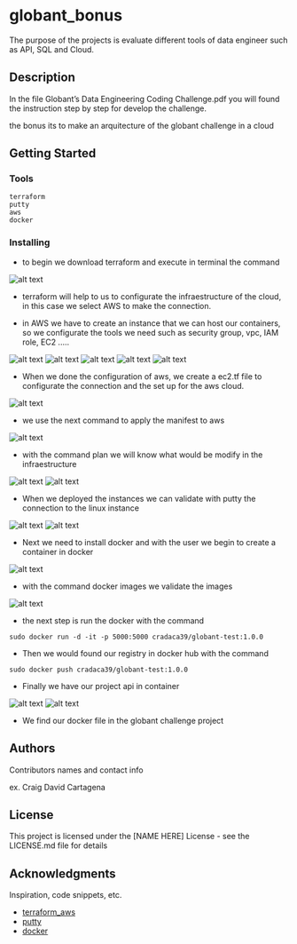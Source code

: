 # globant_bonus

The purpose of the projects is evaluate different tools of data engineer such as API, SQL and Cloud.

## Description

In the file Globant’s Data Engineering Coding Challenge.pdf you will found the instruction step by step for develop the challenge.

the bonus its to make an arquitecture of the globant challenge in a cloud

## Getting Started

### Tools

```
terraform
putty
aws
docker
```

### Installing

* to begin we download terraform and execute in terminal the command

![alt text](image.png)


* terraform will help to us to configurate the infraestructure of the cloud, in this case we select AWS to make the connection.

* in AWS we have to create an instance that we can host our containers, so we configurate the tools we need such as security group, vpc, IAM role, EC2 .....

![alt text](image-2.png)
![alt text](image-3.png)
![alt text](image-4.png)
![alt text](image-5.png)
![alt text](image-6.png)

* When we done the configuration of aws, we create a ec2.tf file to configurate the connection and the set up for the aws cloud.

![alt text](image-1.png)



* we use the next command to apply the manifest to aws

![alt text](image-9.png)

* with the command plan we will know what would be modify in the infraestructure

![alt text](image-10.png)
![alt text](image-11.png)

* When we deployed the instances we can validate with putty the connection to the linux instance

![alt text](image-7.png)
![alt text](image-8.png)

* Next we need to install docker and with the user we begin to create a container in docker

![alt text](image-12.png)

* with the command docker images we validate the images

![alt text](image-13.png)

* the next step is run the docker with the command

```
sudo docker run -d -it -p 5000:5000 cradaca39/globant-test:1.0.0

```

* Then we would found our registry in docker hub with the command

```
sudo docker push cradaca39/globant-test:1.0.0

```
* Finally we have our project api in container

![alt text](image-14.png)
![alt text](image-15.png)

* We find our docker file in the globant challenge project

## Authors

Contributors names and contact info

ex. Craig David Cartagena

## License

This project is licensed under the [NAME HERE] License - see the LICENSE.md file for details

## Acknowledgments

Inspiration, code snippets, etc.
* [terraform_aws](https://www.youtube.com/watch?v=4ZCrRbPR3gc&ab_channel=AWSMadeEasy)
* [putty](https://www.youtube.com/watch?v=051Jdka8piY&ab_channel=AWSMadeEasy)
* [docker](https://www.youtube.com/watch?v=syreTtT5l6A&ab_channel=DanielDotson)


